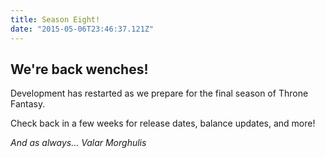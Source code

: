 ```yaml
---
title: Season Eight!
date: "2015-05-06T23:46:37.121Z"
---
```


## We're back wenches!

Development has restarted as we prepare for the final  season of Throne Fantasy.

Check back in a few weeks for release dates, balance updates, and more!

*And as always... Valar Morghulis*


